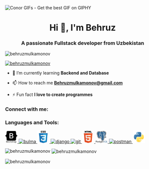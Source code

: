 <img src="https://media4.giphy.com/media/v1.Y2lkPTc5MGI3NjExOW1vbzkxazNqaWo4ZXpramoydmU2M2xmZG5mZmtlMGdmOHdxeHV3YSZlcD12MV9naWZzX3NlYXJjaCZjdD1n/7Jw6K3hokvqHVjmvNS/giphy.gif" jsaction="VQAsE" class="r48jcc pT0Scc iPVvYb" style="max-width: 480px; height: 260px; margin: 0px; width: 465px;" alt="Conor GIFs - Get the best GIF on GIPHY" jsname="kn3ccd">
<h1 align="center">Hi 👋, I'm Behruz</h1>
<h3 align="center">A passionate Fullstack developer from Uzbekistan</h3>

<p align="left"> <img src="https://komarev.com/ghpvc/?username=behruzmulkamonov&label=Profile%20views&color=0e75b6&style=flat" alt="behruzmulkamonov" /> </p>

<p align="left"> <a href="https://github.com/ryo-ma/github-profile-trophy"><img src="https://github-profile-trophy.vercel.app/?username=behruzmulkamonov" alt="behruzmulkamonov" /></a> </p>

- 🌱 I’m currently learning **Backend and Database**

- 📫 How to reach me **Behruzmulkamonov@gmail.com**

- ⚡ Fun fact **I love to create programmes**

<h3 align="left">Connect with me:</h3>
<p align="left">
</p>

<h3 align="left">Languages and Tools:</h3>
<p align="left"> <a href="https://getbootstrap.com" target="_blank" rel="noreferrer"> <img src="https://raw.githubusercontent.com/devicons/devicon/master/icons/bootstrap/bootstrap-plain-wordmark.svg" alt="bootstrap" width="40" height="40"/> </a> <a href="https://bulma.io/" target="_blank" rel="noreferrer"> <img src="https://raw.githubusercontent.com/gilbarbara/logos/804dc257b59e144eaca5bc6ffd16949752c6f789/logos/bulma.svg" alt="bulma" width="40" height="40"/> </a> <a href="https://www.w3schools.com/css/" target="_blank" rel="noreferrer"> <img src="https://raw.githubusercontent.com/devicons/devicon/master/icons/css3/css3-original-wordmark.svg" alt="css3" width="40" height="40"/> </a> <a href="https://www.djangoproject.com/" target="_blank" rel="noreferrer"> <img src="https://cdn.worldvectorlogo.com/logos/django.svg" alt="django" width="40" height="40"/> </a> <a href="https://git-scm.com/" target="_blank" rel="noreferrer"> <img src="https://www.vectorlogo.zone/logos/git-scm/git-scm-icon.svg" alt="git" width="40" height="40"/> </a> <a href="https://www.w3.org/html/" target="_blank" rel="noreferrer"> <img src="https://raw.githubusercontent.com/devicons/devicon/master/icons/html5/html5-original-wordmark.svg" alt="html5" width="40" height="40"/> </a> <a href="https://www.postgresql.org" target="_blank" rel="noreferrer"> <img src="https://raw.githubusercontent.com/devicons/devicon/master/icons/postgresql/postgresql-original-wordmark.svg" alt="postgresql" width="40" height="40"/> </a> <a href="https://postman.com" target="_blank" rel="noreferrer"> <img src="https://www.vectorlogo.zone/logos/getpostman/getpostman-icon.svg" alt="postman" width="40" height="40"/> </a> <a href="https://www.python.org" target="_blank" rel="noreferrer"> <img src="https://raw.githubusercontent.com/devicons/devicon/master/icons/python/python-original.svg" alt="python" width="40" height="40"/> </a> </p>

<p><img align="left" src="https://github-readme-stats.vercel.app/api/top-langs?username=behruzmulkamonov&show_icons=true&locale=en&layout=compact" alt="behruzmulkamonov" /></p>

<p>&nbsp;<img align="center" src="https://github-readme-stats.vercel.app/api?username=behruzmulkamonov&show_icons=true&locale=en" alt="behruzmulkamonov" /></p>

<p><img align="center" src="https://github-readme-streak-stats.herokuapp.com/?user=behruzmulkamonov&" alt="behruzmulkamonov" /></p>
